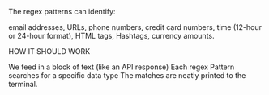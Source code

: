 The regex patterns can identify: 

email addresses, 
URLs, 
phone numbers, 
credit card numbers, 
time (12-hour or 24-hour format), 
HTML tags, 
Hashtags, 
currency amounts.

HOW IT SHOULD WORK

We feed in a block of text (like an API response)
Each regex Pattern searches for a specific data type
The matches are neatly printed to the terminal.
